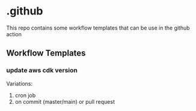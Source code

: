 # .github
This repo contains some workflow templates that can be use in the github action

## Workflow Templates

### update aws cdk version

Variations:

1. cron job
2. on commit (master/main) or pull request

